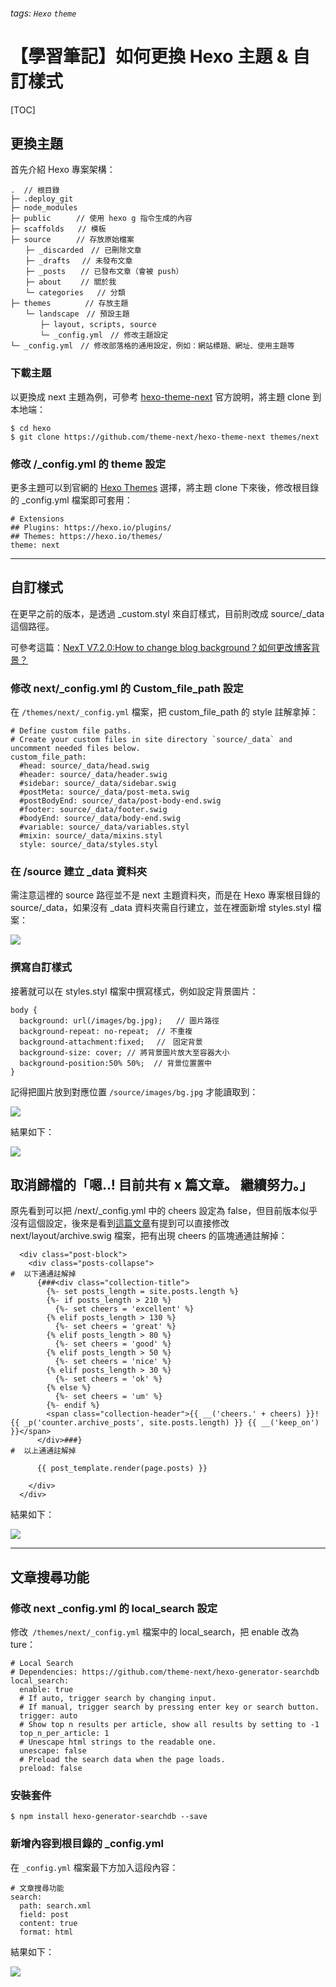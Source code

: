 ###### tags: `Hexo` `theme`
# 【學習筆記】如何更換 Hexo 主題 & 自訂樣式

[TOC]

## 更換主題

首先介紹 Hexo 專案架構：

```
.  // 根目錄
├─ .deploy_git
├─ node_modules
├─ public　    // 使用 hexo g 指令生成的內容
├─ scaffolds   // 模板
├─ source　    // 存放原始檔案
　　├─ _discarded　// 已刪除文章
　　├─ _drafts　 // 未發布文章
　　├─ _posts　　// 已發布文章（會被 push）
　　├─ about　　 // 關於我
　　└─ categories   // 分類
├─ themes　      // 存放主題
　　└─ landscape　// 預設主題
　　　　├─ layout, scripts, source
　　　　└─ _config.yml　// 修改主題設定
└─ _config.yml　// 修改部落格的通用設定，例如：網站標題、網址、使用主題等
```

### 下載主題

以更換成 next 主題為例，可參考 [hexo-theme-next](https://github.com/theme-next/hexo-theme-next) 官方說明，將主題 clone 到本地端：

```
$ cd hexo
$ git clone https://github.com/theme-next/hexo-theme-next themes/next
```

### 修改 /_config.yml 的 theme 設定

更多主題可以到官網的 [Hexo Themes](https://hexo.io/themes/) 選擇，將主題 clone 下來後，修改根目錄的 _config.yml 檔案即可套用：

```yaml=
# Extensions
## Plugins: https://hexo.io/plugins/
## Themes: https://hexo.io/themes/
theme: next
```

---

## 自訂樣式

在更早之前的版本，是透過 _custom.styl 來自訂樣式，目前則改成 source/_data 這個路徑。

可參考這篇：[NexT V7.2.0:How to change blog background？如何更改博客背景？](https://github.com/theme-next/hexo-theme-next/issues/973)

### 修改 next/_config.yml 的 Custom_file_path 設定

在 `/themes/next/_config.yml` 檔案，把 custom_file_path 的 style 註解拿掉：

```yaml=
# Define custom file paths.
# Create your custom files in site directory `source/_data` and uncomment needed files below.
custom_file_path:
  #head: source/_data/head.swig
  #header: source/_data/header.swig
  #sidebar: source/_data/sidebar.swig
  #postMeta: source/_data/post-meta.swig
  #postBodyEnd: source/_data/post-body-end.swig
  #footer: source/_data/footer.swig
  #bodyEnd: source/_data/body-end.swig
  #variable: source/_data/variables.styl
  #mixin: source/_data/mixins.styl
  style: source/_data/styles.styl
```

### 在 /source 建立 _data 資料夾

需注意這裡的 source 路徑並不是 next 主題資料夾，而是在 Hexo 專案根目錄的 source/_data，如果沒有 _data 資料夾需自行建立，並在裡面新增 styles.styl 檔案：

![](https://i.imgur.com/eueuD6k.png)

### 撰寫自訂樣式

接著就可以在 styles.styl 檔案中撰寫樣式，例如設定背景圖片：

```css=
body {
  background: url(/images/bg.jpg);   // 圖片路徑
  background-repeat: no-repeat;　// 不重複
  background-attachment:fixed;　 //　固定背景
  background-size: cover; // 將背景圖片放大至容器大小
  background-position:50% 50%;  // 背景位置置中
}
```

記得把圖片放到對應位置 `/source/images/bg.jpg` 才能讀取到：

![](https://i.imgur.com/9F4gZn4.png)

結果如下：

![](https://i.imgur.com/6n4wOCV.png)

## 取消歸檔的「嗯..! 目前共有 x 篇文章。 繼續努力。」

原先看到可以把 /next/_config.yml 中的 cheers 設定為 false，但目前版本似乎沒有這個設定，後來是看到[這篇文章](https://pingshiuan.gitlab.io/hexo_gitlab_adsense_nctu.html)有提到可以直接修改 next/layout/archive.swig 檔案，把有出現 cheers 的區塊通通註解掉：

```yaml=
  <div class="post-block">
    <div class="posts-collapse">
#  以下通通註解掉   
      {###<div class="collection-title">
        {%- set posts_length = site.posts.length %}
        {%- if posts_length > 210 %}
          {%- set cheers = 'excellent' %}
        {% elif posts_length > 130 %}
          {%- set cheers = 'great' %}
        {% elif posts_length > 80 %}
          {%- set cheers = 'good' %}
        {% elif posts_length > 50 %}
          {%- set cheers = 'nice' %}
        {% elif posts_length > 30 %}
          {%- set cheers = 'ok' %}
        {% else %}
          {%- set cheers = 'um' %}
        {%- endif %}
        <span class="collection-header">{{ __('cheers.' + cheers) }}! {{ _p('counter.archive_posts', site.posts.length) }} {{ __('keep_on') }}</span>
      </div>###}
#  以上通通註解掉 

      {{ post_template.render(page.posts) }}

    </div>
  </div>
```

結果如下：

![](https://i.imgur.com/DRbxd52.png)

---

## 文章搜尋功能

### 修改 next _config.yml 的 local_search 設定

修改` /themes/next/_config.yml` 檔案中的 local_search，把 enable 改為 ture：

```yaml=
# Local Search
# Dependencies: https://github.com/theme-next/hexo-generator-searchdb
local_search:
  enable: true
  # If auto, trigger search by changing input.
  # If manual, trigger search by pressing enter key or search button.
  trigger: auto
  # Show top n results per article, show all results by setting to -1
  top_n_per_article: 1
  # Unescape html strings to the readable one.
  unescape: false
  # Preload the search data when the page loads.
  preload: false
```

### 安裝套件

```
$ npm install hexo-generator-searchdb --save
```

### 新增內容到根目錄的 _config.yml

在 `_config.yml` 檔案最下方加入這段內容：

```yaml=
# 文章搜尋功能
search:
  path: search.xml
  field: post
  content: true
  format: html
```

結果如下：

![](https://i.imgur.com/uPH9x7S.png)
